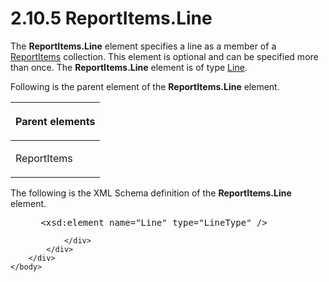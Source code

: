 <html dir="LTR" xmlns:mshelp="http://msdn.microsoft.com/mshelp" xmlns:ddue="http://ddue.schemas.microsoft.com/authoring/2003/5" xmlns:xlink="http://www.w3.org/1999/xlink" xmlns:tool="http://www.microsoft.com/tooltip">
    <head>
        <meta http-equiv="Content-Type" content="text/html; CHARSET=utf-8"></meta>
        <meta name="save" content="history"></meta>
        <title>2.10.5 ReportItems.Line</title>
        <xml>
            <mshelp:toctitle title="2.10.5 ReportItems.Line"></mshelp:toctitle>
            <mshelp:rltitle title="[MS-RDL]: ReportItems.Line"></mshelp:rltitle>
            <mshelp:keyword index="A" term="7e74e881-8292-444b-9f6a-7c4afc5f474a"></mshelp:keyword>
            <mshelp:attr name="DCSext.ContentType" value="open specification"></mshelp:attr>
            <mshelp:attr name="AssetID" value="7e74e881-8292-444b-9f6a-7c4afc5f474a"></mshelp:attr>
            <mshelp:attr name="TopicType" value="kbRef"></mshelp:attr>
            <mshelp:attr name="DCSext.Title" value="[MS-RDL]: ReportItems.Line" />
        </xml>
    </head>
    <body>
        <div id="header">
            <h1 class="heading">2.10.5 ReportItems.Line</h1>
        </div>
        <div id="mainSection">
            <div id="mainBody">
                <div id="allHistory" class="saveHistory"></div>
                <div id="sectionSection0" class="section" name="collapseableSection">
                    

<p>The <b>ReportItems.Line</b> element specifies a line as a
member of a <a href="c5fef915-e842-43b4-91f9-56af4eb15be0.md">ReportItems</a>
collection. This element is optional and can be specified more than once. The <b>ReportItems.Line</b>
element is of type <a href="58c7b460-38b6-4039-afae-82c27404e241.md">Line</a>.</p>

<p>Following is the parent element of the <b>ReportItems.Line</b>
element.</p>

<table>
 <thead>
  <tr>
   <th>
   <p>Parent elements</p>
   </th>
  </tr>
 </thead>
 <tr>
  <td>
  <p>ReportItems</p>
  </td>
 </tr>
</table>

<p>The following is the XML Schema definition of the <b>ReportItems.Line</b>
element.</p>

<dl>
<dd>
<div><pre> &lt;xsd:element name=&quot;Line&quot; type=&quot;LineType&quot; /&gt;
</pre></div>
</dd></dl>


                </div>
            </div>
        </div>
    </body>
</html>